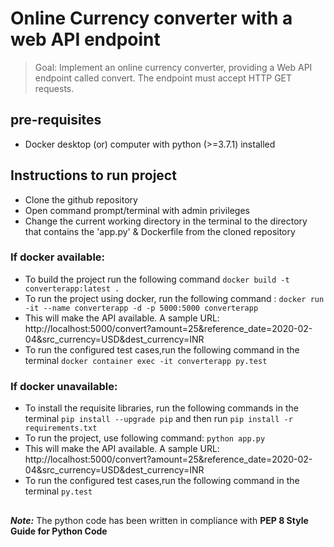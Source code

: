 # Online Currency converter with a web API endpoint
 
>Goal: Implement an online currency converter, providing a Web API
> endpoint called convert.
The endpoint must accept HTTP GET requests.

## pre-requisites
- Docker desktop (or) computer with python (>=3.7.1) installed

## Instructions to run project
- Clone the github repository
- Open command prompt/terminal with admin privileges
- Change the current working directory in the terminal to the directory that
 contains the 'app.py' & Dockerfile from the cloned repository

### If docker available:
- To build the project run the following command 
`docker build -t converterapp:latest .`
- To run the project using docker, run the following command :
`docker run -it --name converterapp -d -p 5000:5000 converterapp`
- This will make the API available. A sample URL: http://localhost:5000/convert?amount=25&reference_date=2020-02-04&src_currency=USD&dest_currency=INR
- To run the configured test cases,run the following command in the terminal
 `docker container exec -it converterapp py.test`

 ### If docker unavailable:
 - To install the requisite libraries, run the following commands in the
  terminal
    `pip install --upgrade pip` and then run
    `pip install -r requirements.txt `
- To run the project, use following command:
`python app.py`
- This will make the API available. A sample URL: http://localhost:5000/convert?amount=25&reference_date=2020-02-04&src_currency=USD&dest_currency=INR
- To run the configured test cases,run the following command in the terminal
 `py.test`
 ##

_**Note:**_ The python code has been written in compliance with **PEP 8 Style Guide
 for Python Code**
